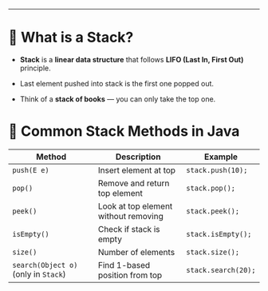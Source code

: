 
---
# 🔹 What is a Stack?

- **Stack** is a **linear data structure** that follows **LIFO (Last In, First Out)** principle.
    
- Last element pushed into stack is the first one popped out.
    
- Think of a **stack of books** — you can only take the top one.

# 🔹 Common Stack Methods in Java

| Method                               | Description                          | Example             |
| ------------------------------------ | ------------------------------------ | ------------------- |
| `push(E e)`                          | Insert element at top                | `stack.push(10);`   |
| `pop()`                              | Remove and return top element        | `stack.pop();`      |
| `peek()`                             | Look at top element without removing | `stack.peek();`     |
| `isEmpty()`                          | Check if stack is empty              | `stack.isEmpty();`  |
| `size()`                             | Number of elements                   | `stack.size();`     |
| `search(Object o)` (only in `Stack`) | Find 1-based position from top       | `stack.search(20);` |

